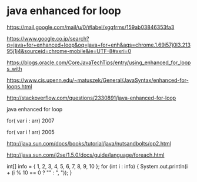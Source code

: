 # java enhanced for loop  



https://mail.google.com/mail/u/0/#label/xgqfrms/159ab03846353fa3


https://www.google.co.jp/search?q=java+for+enhanced+loop&oq=java+for+enh&aqs=chrome.1.69i57j0l3.21395j1j4&sourceid=chrome-mobile&ie=UTF-8#xxri=0


https://blogs.oracle.com/CoreJavaTechTips/entry/using_enhanced_for_loops_with

https://www.cis.upenn.edu/~matuszek/General/JavaSyntax/enhanced-for-loops.html

http://stackoverflow.com/questions/2330891/java-enhanced-for-loop



java enhanced for loop

for( var i : arr) 2007

for( var i !  arr) 2005




http://java.sun.com/docs/books/tutorial/java/nutsandbolts/op2.html

http://java.sun.com/j2se/1.5.0/docs/guide/language/foreach.html

int[] info = { 1, 2, 3, 4, 5, 6, 7, 8, 9, 10 };
for (int i : info) {
    System.out.println(i + (i % 10 == 0 ? "" : ", "));
}





